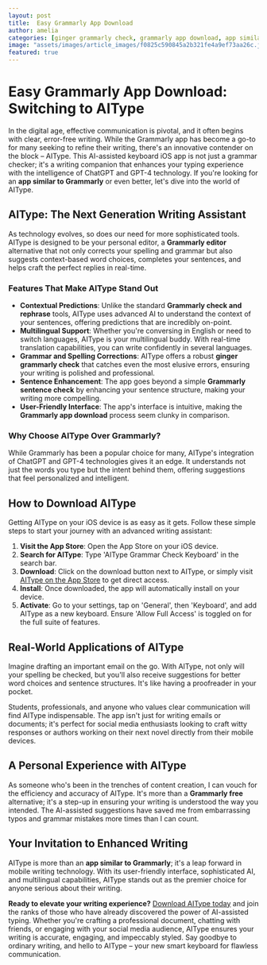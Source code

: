 ```yaml
---
layout: post
title:  Easy Grammarly App Download
author: amelia
categories: [ginger grammarly check, grammarly app download, app similar to grammarly, grammarly editor, grammarly free, grammarly check and rephrase, grammarly sentence check]
image: "assets/images/article_images/f0825c590845a2b321fe4a9ef73aa26c.jpg"
featured: true
---
```


# Easy Grammarly App Download: Switching to AIType

In the digital age, effective communication is pivotal, and it often begins with clear, error-free writing. While the Grammarly app has become a go-to for many seeking to refine their writing, there's an innovative contender on the block – AIType. This AI-assisted keyboard iOS app is not just a grammar checker; it's a writing companion that enhances your typing experience with the intelligence of ChatGPT and GPT-4 technology. If you're looking for an **app similar to Grammarly** or even better, let's dive into the world of AIType.

## AIType: The Next Generation Writing Assistant

As technology evolves, so does our need for more sophisticated tools. AIType is designed to be your personal editor, a **Grammarly editor** alternative that not only corrects your spelling and grammar but also suggests context-based word choices, completes your sentences, and helps craft the perfect replies in real-time.

### Features That Make AIType Stand Out

- **Contextual Predictions**: Unlike the standard **Grammarly check and rephrase** tools, AIType uses advanced AI to understand the context of your sentences, offering predictions that are incredibly on-point.
- **Multilingual Support**: Whether you're conversing in English or need to switch languages, AIType is your multilingual buddy. With real-time translation capabilities, you can write confidently in several languages.
- **Grammar and Spelling Corrections**: AIType offers a robust **ginger grammarly check** that catches even the most elusive errors, ensuring your writing is polished and professional.
- **Sentence Enhancement**: The app goes beyond a simple **Grammarly sentence check** by enhancing your sentence structure, making your writing more compelling.
- **User-Friendly Interface**: The app's interface is intuitive, making the **Grammarly app download** process seem clunky in comparison.

### Why Choose AIType Over Grammarly?

While Grammarly has been a popular choice for many, AIType's integration of ChatGPT and GPT-4 technologies gives it an edge. It understands not just the words you type but the intent behind them, offering suggestions that feel personalized and intelligent.

## How to Download AIType

Getting AIType on your iOS device is as easy as it gets. Follow these simple steps to start your journey with an advanced writing assistant:

1. **Visit the App Store**: Open the App Store on your iOS device.
2. **Search for AIType**: Type 'AIType Grammar Check Keyboard' in the search bar.
3. **Download**: Click on the download button next to AIType, or simply visit [AIType on the App Store](https://apps.apple.com/us/app/aitype-grammar-check-keyboard/id6469163944) to get direct access.
4. **Install**: Once downloaded, the app will automatically install on your device.
5. **Activate**: Go to your settings, tap on 'General', then 'Keyboard', and add AIType as a new keyboard. Ensure 'Allow Full Access' is toggled on for the full suite of features.

## Real-World Applications of AIType

Imagine drafting an important email on the go. With AIType, not only will your spelling be checked, but you'll also receive suggestions for better word choices and sentence structures. It's like having a proofreader in your pocket.

Students, professionals, and anyone who values clear communication will find AIType indispensable. The app isn't just for writing emails or documents; it's perfect for social media enthusiasts looking to craft witty responses or authors working on their next novel directly from their mobile devices.

## A Personal Experience with AIType

As someone who's been in the trenches of content creation, I can vouch for the efficiency and accuracy of AIType. It's more than a **Grammarly free** alternative; it's a step-up in ensuring your writing is understood the way you intended. The AI-assisted suggestions have saved me from embarrassing typos and grammar mistakes more times than I can count.

## Your Invitation to Enhanced Writing

AIType is more than an **app similar to Grammarly**; it's a leap forward in mobile writing technology. With its user-friendly interface, sophisticated AI, and multilingual capabilities, AIType stands out as the premier choice for anyone serious about their writing.

**Ready to elevate your writing experience?** [Download AIType today](https://apps.apple.com/us/app/aitype-grammar-check-keyboard/id6469163944) and join the ranks of those who have already discovered the power of AI-assisted typing. Whether you're crafting a professional document, chatting with friends, or engaging with your social media audience, AIType ensures your writing is accurate, engaging, and impeccably styled. Say goodbye to ordinary writing, and hello to AIType – your new smart keyboard for flawless communication.